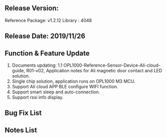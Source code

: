 ﻿## Release Version:

Reference Package: v1.2.12
Library : 4048


## Release Date: 2019/11/26

## Function & Feature Update 

1. Documents updating:
    1.1 OPL1000-Reference-Sensor-Device-Ali-cloud-guide, R01-v02, Application notes for Ali magnetic door contact and LED solution.  
2. Single chip solution, application runs on OPL1000 M3 MCU. 
3. Support Ali cloud APP BLE configure WIFI function.
4. Support smart sleep and auto-connection.
5. Support rssi info display.

## Bug Fix List 


## Notes List 
